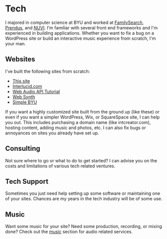 # Tech

I majored in computer science at BYU and worked at [FamilySearch](https://www.familysearch.org/ask/), [Prendus](https://www.prendus.com/), and [NUVI](https://www.nuvi.com/).  I'm familiar with several front end frameworks and I'm experienced in building applications.  Whether you want to fix a bug on a WordPress site or build an interactive music experience from scratch, I'm your man.

## Websites

I've built the following sites from scratch:

- [This site](/)
- [Interlucid.com](https://interlucid.com/)
- [Web Audio API Tutorial](https://web-audio-api.firebaseapp.com/)
- [Web Synth](http://13.59.194.205:3000/)
- [Simple BYU](https://simple-byu.firebaseapp.com/)

If you want a highly customized site built from the ground up (like these) or even if you want a simpler WordPress, Wix, or SquareSpace site, I can help you out.  This includes purchasing a domain name (like intcreator.com), hosting content, adding music and photos, etc.  I can also fix bugs or annoyances on sites you already have set up.

## Consulting

Not sure where to go or what to do to get started?  I can advise you on the costs and limitations of various tech related ventures.

## Tech Support

Sometimes you just need help setting up some software or maintaining one of your sites.  Chances are my years in the tech industry will be of some use.

## Music

Want some music for your site?  Need some production, recording, or mixing done?  Check out the [music](/music) section for audio related services.